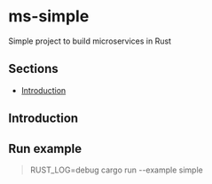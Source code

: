 # ms-simple
Simple project to build microservices in Rust

## Sections

* [Introduction](#introduction)

## Introduction

## Run example

> RUST_LOG=debug cargo run --example simple


